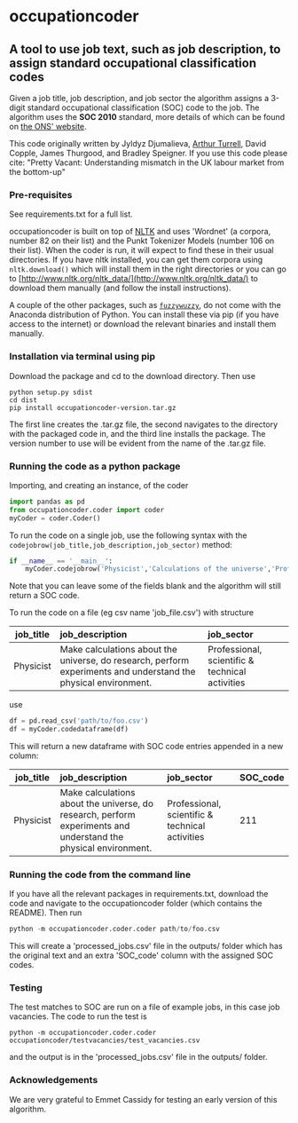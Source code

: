 # occupationcoder

## A tool to use job text, such as job description, to assign standard occupational classification codes

Given a job title, job description, and job sector the algorithm assigns a 3-digit standard occupational classification (SOC) code to the job. The algorithm uses the **SOC 2010** standard, more details of which can be found on [the ONS' website](https://www.ons.gov.uk/methodology/classificationsandstandards/standardoccupationalclassificationsoc/soc2010).

This code originally written by Jyldyz Djumalieva, [Arthur Turrell](http://aeturrell.github.io/home), David Copple, James Thurgood, and Bradley Speigner. If you use this code please cite:
"Pretty Vacant: Understanding mismatch in the UK labour market from the bottom-up"

### Pre-requisites
See requirements.txt for a full list. 

occupationcoder is built on top of [NLTK](http://www.nltk.org/) and uses 'Wordnet' (a corpora, number 82 on their list) and the Punkt Tokenizer Models (number 106 on their list). When the coder is run, it will expect to find these in their usual directories. If you have nltk installed, you can get them corpora using ```nltk.download()``` which will install them in the right directories or you can go to [http://www.nltk.org/nltk_data/](http://www.nltk.org/nltk_data/) to download them manually (and follow the install instructions). 

A couple of the other packages, such as [```fuzzywuzzy```](https://github.com/seatgeek/fuzzywuzzy), do not come with the Anaconda distribution of Python. You can install these via pip (if you have access to the internet) or download the relevant binaries and install them manually.


### Installation via terminal using pip
Download the package and cd to the download directory. Then use
```Terminal
python setup.py sdist
cd dist
pip install occupationcoder-version.tar.gz
```
The first line creates the .tar.gz file, the second navigates to the directory with the packaged code in, and the third line installs the package. The version number to use will be evident from the name of the .tar.gz file.

### Running the code as a python package
Importing, and creating an instance, of the coder
```Python
import pandas as pd
from occupationcoder.coder import coder
myCoder = coder.Coder()
```
To run the code on a single job, use the following syntax with the ```codejobrow(job_title,job_description,job_sector)``` method:
```Python
if __name__ == '__main__':
    myCoder.codejobrow('Physicist','Calculations of the universe','Professional scientific')
```
Note that you can leave some of the fields blank and the algorithm will still return a SOC code.

To run the code on a file (eg csv name 'job_file.csv') with structure

| job_title     | job_description| job_sector |
| ------------- |:--------------| :----------|
| Physicist     | Make calculations about the universe, do research, perform experiments and understand the physical environment. | Professional, scientific & technical activities |

use
```Python
df = pd.read_csv('path/to/foo.csv')
df = myCoder.codedataframe(df)
```
This will return a new dataframe with SOC code entries appended in a new column:

| job_title     | job_description| job_sector | SOC_code |
| ------------- |:--------------| :----------| ------|
| Physicist     | Make calculations about the universe, do research, perform experiments and understand the physical environment. | Professional, scientific & technical activities | 211 |

### Running the code from the command line
If you have all the relevant packages in requirements.txt, download the code and navigate to the occupationcoder folder (which contains the README). Then run
```Python
python -m occupationcoder.coder.coder path/to/foo.csv
```
This will create a 'processed_jobs.csv' file in the outputs/ folder which has the original text and an extra 'SOC_code' column with the assigned SOC codes.

### Testing
The test matches to SOC are run on a file of example jobs, in this case job vacancies.
The code to run the test is
```
python -m occupationcoder.coder.coder occupationcoder/testvacancies/test_vacancies.csv
```
and the output is in the 'processed_jobs.csv' file in the outputs/ folder.

### Acknowledgements
We are very grateful to Emmet Cassidy for testing an early version of this algorithm.
